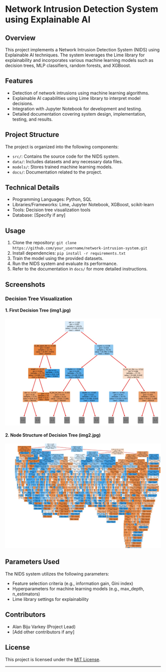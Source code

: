 # Network Intrusion Detection System using Explainable AI

## Overview
This project implements a Network Intrusion Detection System (NIDS) using Explainable AI techniques. The system leverages the Lime library for explainability and incorporates various machine learning models such as decision trees, MLP classifiers, random forests, and XGBoost.

## Features
- Detection of network intrusions using machine learning algorithms.
- Explainable AI capabilities using Lime library to interpret model decisions.
- Integration with Jupyter Notebook for development and testing.
- Detailed documentation covering system design, implementation, testing, and results.

## Project Structure
The project is organized into the following components:
- `src/`: Contains the source code for the NIDS system.
- `data/`: Includes datasets and any necessary data files.
- `models/`: Stores trained machine learning models.
- `docs/`: Documentation related to the project.

## Technical Details
- Programming Languages: Python, SQL
- Libraries/Frameworks: Lime, Jupyter Notebook, XGBoost, scikit-learn
- Tools: Decision tree visualization tools
- Database: [Specify if any]

## Usage
1. Clone the repository: `git clone https://github.com/your_username/network-intrusion-system.git`
2. Install dependencies: `pip install -r requirements.txt`
3. Train the model using the provided datasets.
4. Run the NIDS system and evaluate its performance.
5. Refer to the documentation in `docs/` for more detailed instructions.

## Screenshots
### Decision Tree Visualization
#### 1. First Decision Tree (img1.jpg)
![Decision Tree](img1.jpg)

#### 2. Node Structure of Decision Tree (img2.jpg)
![Node Structure](img2.jpg)

## Parameters Used
The NIDS system utilizes the following parameters:
- Feature selection criteria (e.g., information gain, Gini index)
- Hyperparameters for machine learning models (e.g., max_depth, n_estimators)
- Lime library settings for explainability

## Contributors
- Alan Biju Varkey (Project Lead)
- [Add other contributors if any]

## License
This project is licensed under the [MIT License](LICENSE).

---

